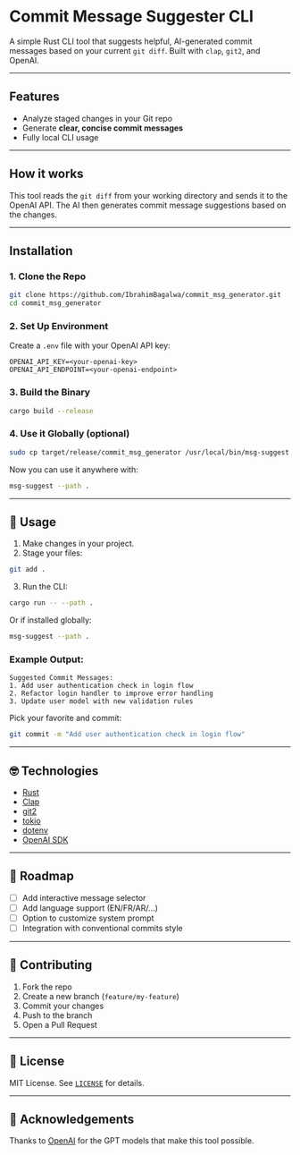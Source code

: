 # Commit Message Suggester CLI

A simple Rust CLI tool that suggests helpful, AI-generated commit messages based on your current `git diff`. Built with `clap`, `git2`, and OpenAI.

---

## Features

- Analyze staged changes in your Git repo
- Generate **clear, concise commit messages**
- Fully local CLI usage

---

## How it works

This tool reads the `git diff` from your working directory and sends it to the OpenAI API. The AI then generates commit message suggestions based on the changes.

---

## Installation

### 1. Clone the Repo

```bash
git clone https://github.com/IbrahimBagalwa/commit_msg_generator.git
cd commit_msg_generator
```

### 2. Set Up Environment

Create a `.env` file with your OpenAI API key:

```env
OPENAI_API_KEY=<your-openai-key>
OPENAI_API_ENDPOINT=<your-openai-endpoint>
```

### 3. Build the Binary

```bash
cargo build --release
```

### 4. Use it Globally (optional)

```bash
sudo cp target/release/commit_msg_generator /usr/local/bin/msg-suggest
```

Now you can use it anywhere with:

```bash
msg-suggest --path .
```

---

## 🧪 Usage

1. Make changes in your project.
2. Stage your files:

```bash
git add .
```

3. Run the CLI:

```bash
cargo run -- --path .
```

Or if installed globally:

```bash
msg-suggest --path .
```

### Example Output:

```
Suggested Commit Messages:
1. Add user authentication check in login flow
2. Refactor login handler to improve error handling
3. Update user model with new validation rules
```

Pick your favorite and commit:

```bash
git commit -m "Add user authentication check in login flow"
```

---

## 🤓 Technologies

- [Rust](https://www.rust-lang.org/)
- [Clap](https://docs.rs/clap/latest/clap/)
- [git2](https://docs.rs/git2/latest/git2/)
- [tokio](https://tokio.rs/)
- [dotenv](https://crates.io/crates/dotenv)
- [OpenAI SDK](https://crates.io/crates/openai)

---

## 🚀 Roadmap

- [ ] Add interactive message selector
- [ ] Add language support (EN/FR/AR/...)
- [ ] Option to customize system prompt
- [ ] Integration with conventional commits style

---

## 👥 Contributing

1. Fork the repo
2. Create a new branch (`feature/my-feature`)
3. Commit your changes
4. Push to the branch
5. Open a Pull Request

---

## 📄 License

MIT License. See [`LICENSE`](./LICENSE) for details.

---

## 🙏 Acknowledgements

Thanks to [OpenAI](https://openai.com) for the GPT models that make this tool possible.
